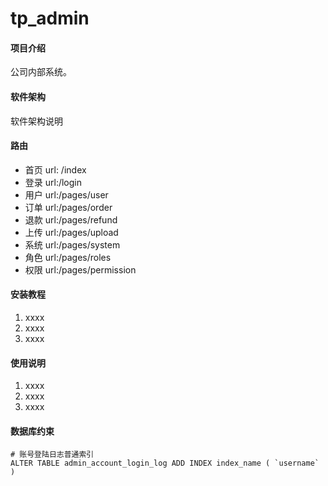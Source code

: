# tp_admin

#### 项目介绍
公司内部系统。

#### 软件架构
软件架构说明

#### 路由

- 首页  url: /index
- 登录  url:/login
- 用户  url:/pages/user
- 订单  url:/pages/order
- 退款  url:/pages/refund
- 上传 url:/pages/upload
- 系统 url:/pages/system
- 角色 url:/pages/roles
- 权限 url:/pages/permission


#### 安装教程

1. xxxx
2. xxxx
3. xxxx

#### 使用说明

1. xxxx
2. xxxx
3. xxxx

#### 数据库约束

```mysql
# 账号登陆日志普通索引
ALTER TABLE admin_account_login_log ADD INDEX index_name ( `username` ) 

```

